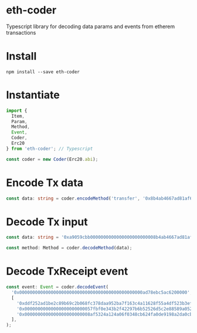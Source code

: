 # eth-coder
Typescript library for decoding data params and events from etherem transactions

# Install
```
npm install --save eth-coder
```

# Instantiate
```ts
import {
  Item,
  Param,
  Method,
  Event,
  Coder,
  Erc20
} from 'eth-coder'; // Typescript

const coder = new Coder(Erc20.abi);
```

# Encode Tx data
```ts
const data: string = coder.encodeMethod('transfer', '0x8b4ab4667ad81af60e914a33f3aee35865825df6', '100000000000000000000');
```

# Decode Tx input
```ts
const data: string = '0xa9059cbb0000000000000000000000008b4ab4667ad81af60e914a33f3aee35865825df60000000000000000000000000000000000000000000000056bc75e2d63100000';

const method: Method = coder.decodeMethod(data);
```

# Decode TxReceipt event
```ts
const event: Event = coder.decodeEvent(
  '0x00000000000000000000000000000000000000000000000ad78ebc5ac6200000',
  [
    '0xddf252ad1be2c89b69c2b068fc378daa952ba7f163c4a11628f55a4df523b3ef',
    '0x00000000000000000000000057fbf0e343b2f42297b6b52526d5c2e88589a052',
    '0x0000000000000000000000008af5324a124a06f0348cb624fa0de9198a2da0cb',
  ],
);
```
